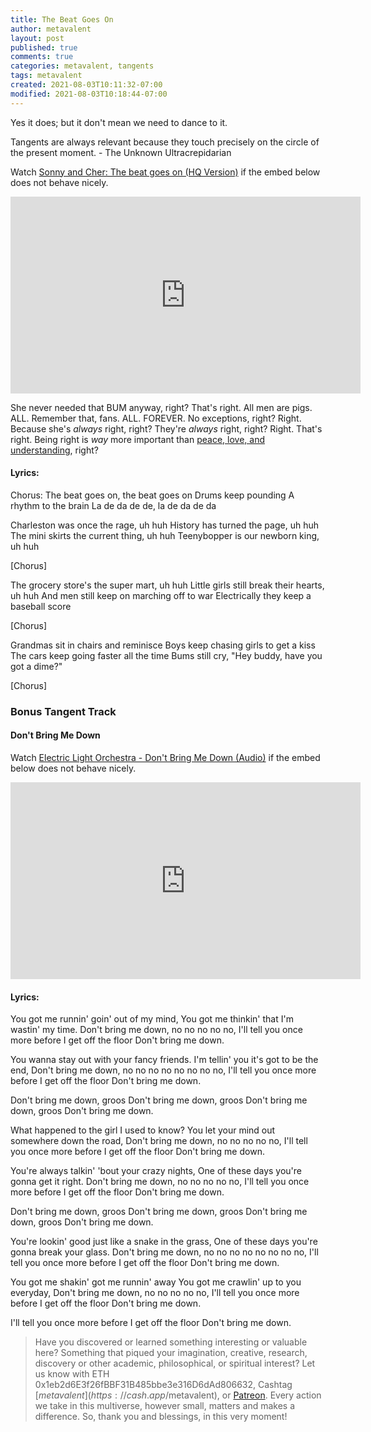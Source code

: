 ```yaml
---
title: The Beat Goes On
author: metavalent
layout: post
published: true
comments: true
categories: metavalent, tangents
tags: metavalent
created: 2021-08-03T10:11:32-07:00
modified: 2021-08-03T10:18:44-07:00
---
```


Yes it does; but it don't mean we need to dance to it.

Tangents are always relevant because they touch precisely on the circle of the present moment. - The Unknown Ultracrepidarian

Watch [Sonny and Cher: The beat goes on (HQ Version)](hhttps://youtu.be/bS3O5zg290k) if the embed below does not behave nicely. 

<div class="embed-container"><iframe width="560" height="315" src="https://www.youtube.com/embed/bS3O5zg290k" title="YouTube video player" frameborder="0" allow="accelerometer; autoplay; clipboard-write; encrypted-media; gyroscope; picture-in-picture" allowfullscreen></iframe></div>

She never needed that BUM anyway, right? That's right. All men are pigs. ALL. Remember that, fans. ALL. FOREVER. No exceptions, right? Right. Because she's *always* right, right? They're *always* right, right? Right. That's right. Being right is *way* more important than [peace, love, and understanding](https://www.youtube.com/watch?v=Ssd3U_zicAI), right?

#### Lyrics:

Chorus:
The beat goes on, the beat goes on
Drums keep pounding
A rhythm to the brain
La de da de de, la de da de da

Charleston was once the rage, uh huh
History has turned the page, uh huh
The mini skirts the current thing, uh huh
Teenybopper is our newborn king, uh huh

[Chorus]

The grocery store's the super mart, uh huh
Little girls still break their hearts, uh huh
And men still keep on marching off to war
Electrically they keep a baseball score

[Chorus]

Grandmas sit in chairs and reminisce
Boys keep chasing girls to get a kiss
The cars keep going faster all the time
Bums still cry, "Hey buddy,
have you got a dime?"

[Chorus]

### Bonus Tangent Track

#### Don't Bring Me Down

Watch [Electric Light Orchestra - Don't Bring Me Down (Audio)](hhttps://youtu.be/-rD-0tlGGPo) if the embed below does not behave nicely. 

<div class="embed-container"><iframe width="560" height="315" src="https://www.youtube.com/embed/-rD-0tlGGPo" title="YouTube video player" frameborder="0" allow="accelerometer; autoplay; clipboard-write; encrypted-media; gyroscope; picture-in-picture" allowfullscreen></iframe></div>

#### Lyrics:

You got me runnin' goin' out of my mind,
You got me thinkin' that I'm wastin' my time.
Don't bring me down, no no no no no,
I'll tell you once more before I get off the floor
Don't bring me down.

You wanna stay out with your fancy friends.
I'm tellin' you it's got to be the end,
Don't bring me down, no no no no no no no no,
I'll tell you once more before I get off the floor
Don't bring me down.

Don't bring me down, groos
Don't bring me down, groos
Don't bring me down, groos
Don't bring me down.

What happened to the girl I used to know?
You let your mind out somewhere down the road,
Don't bring me down, no no no no no,
I'll tell you once more before I get off the floor
Don't bring me down.

You're always talkin' 'bout your crazy nights,
One of these days you're gonna get it right.
Don't bring me down, no no no no no,
I'll tell you once more before I get off the floor
Don't bring me down.

Don't bring me down, groos
Don't bring me down, groos
Don't bring me down, groos
Don't bring me down.

You're lookin' good just like a snake in the grass,
One of these days you're gonna break your glass.
Don't bring me down, no no no no no no no no,
I'll tell you once more before I get off the floor
Don't bring me down.

You got me shakin' got me runnin' away
You got me crawlin' up to you everyday,
Don't bring me down, no no no no no,
I'll tell you once more before I get off the floor
Don't bring me down.

I'll tell you once more before I get off the floor
Don't bring me down.

> Have you discovered or learned something interesting or valuable here? Something that piqued your imagination, creative, research, discovery or other academic, philosophical, or spiritual interest? Let us know with ETH 0x1eb2d6E3f26fBBF31B485bbe3e316D6dAd806632, Cashtag [$metavalent](https://cash.app/$metavalent), or [Patreon](https://patreon.com/metavalent). Every action we take in this multiverse, however small, matters and makes a difference. So, thank you and blessings, in this very moment! 

